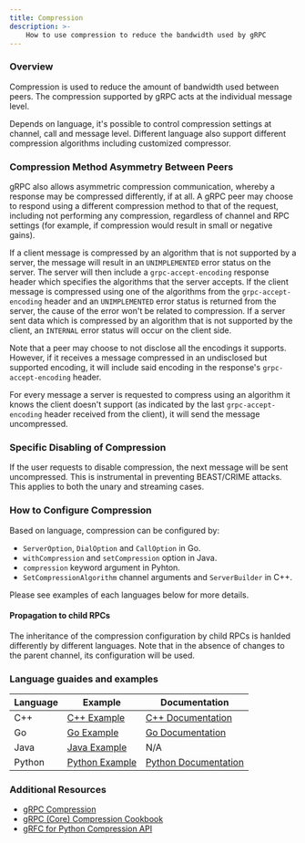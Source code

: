 ```yaml
---
title: Compression
description: >-
    How to use compression to reduce the bandwidth used by gRPC
---
```


### Overview

Compression is used to reduce the amount of bandwidth used between peers. The compression supported by gRPC acts at the individual message level.

Depends on language, it's possible to control compression settings at channel, call and message level. Different language also support different compression algorithms including customized compressor. 

### Compression Method Asymmetry Between Peers

gRPC also allows asymmetric compression communication, whereby a response may be compressed differently, if at all. A gRPC peer may choose to respond using a different compression method to that of the request, including not performing any compression, regardless of channel and RPC settings (for example, if compression would result in small or negative gains).

If a client message is compressed by an algorithm that is not supported by a server, the message will result in an `UNIMPLEMENTED` error status on the server. The server will then include a `grpc-accept-encoding` response header which specifies the algorithms that the server accepts. If the client message is compressed using one of the algorithms from the `grpc-accept-encoding` header and an `UNIMPLEMENTED` error status is returned from the server, the cause of the error won't be related to compression. If a server sent data which is compressed by an algorithm that is not supported by the client, an `INTERNAL` error status will occur on the client side.

Note that a peer may choose to not disclose all the encodings it supports. However, if it receives a message compressed in an undisclosed but supported encoding, it will include said encoding in the response's `grpc-accept-encoding` header.

For every message a server is requested to compress using an algorithm it knows the client doesn't support (as indicated by the last `grpc-accept-encoding` header received from the client), it will send the message uncompressed.

### Specific Disabling of Compression

If the user requests to disable compression, the next message will be sent uncompressed. This is instrumental in preventing BEAST/CRIME attacks. This applies to both the unary and streaming cases.

### How to Configure Compression

Based on language, compression can be configured by:
* `ServerOption`, `DialOption` and `CallOption` in Go.
* `withCompression` and `setCompression` option in Java.
* `compression` keyword argument in Pyhton.
* `SetCompressionAlgorithm` channel arguments and `ServerBuilder` in C++.

Please see examples of each languages below for more details.

#### Propagation to child RPCs

The inheritance of the compression configuration by child RPCs is hanlded differently by different languages. Note that in the absence of changes to the parent channel, its configuration will be used.


### Language guaides and examples


| Language | Example          | Documentation          |
|----------|------------------|------------------------|
| C++      | [C++ Example]    | [C++ Documentation]    |
| Go       | [Go Example]     | [Go Documentation]     |
| Java     | [Java Example]   | N/A                    |
| Python   | [Python Example] | [Python Documentation] |


### Additional Resources

* [gRPC Compression]
* [gRPC (Core) Compression Cookbook]
* [gRFC for Python Compression API]

[C++ Example]: (https://github.com/grpc/grpc/tree/master/examples/cpp/compression)
[C++ Documentation]: (https://github.com/grpc/grpc/tree/master/examples/cpp/compression)
[Go Example]: (https://github.com/grpc/grpc-go/tree/master/examples/features/compression)
[Go Documentation]: (https://github.com/grpc/grpc-go/blob/master/Documentation/compression.md)
[Java Example]: (https://github.com/grpc/grpc-java/tree/master/examples/src/main/java/io/grpc/examples/experimental)
[Python Example]: (https://github.com/grpc/grpc/tree/master/examples/python/compression)
[Python Documentation]: (https://github.com/grpc/grpc/tree/master/examples/python/compression)
[gRPC Compression]: (https://github.com/grpc/grpc/blob/master/doc/compression.md)
[gRPC (Core) Compression Cookbook]: (https://github.com/grpc/grpc/blob/master/doc/compression_cookbook.md#per-call-settings)
[gRFC for Python Compression API]: (https://github.com/grpc/proposal/blob/master/L46-python-compression-api.md)